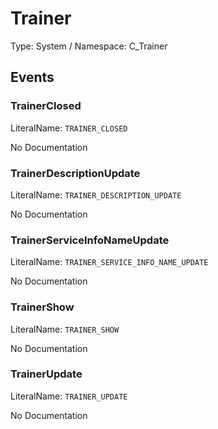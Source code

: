 # Trainer

Type: System / Namespace: C_Trainer

## Events

### TrainerClosed
LiteralName: `TRAINER_CLOSED`

No Documentation

### TrainerDescriptionUpdate
LiteralName: `TRAINER_DESCRIPTION_UPDATE`

No Documentation

### TrainerServiceInfoNameUpdate
LiteralName: `TRAINER_SERVICE_INFO_NAME_UPDATE`

No Documentation

### TrainerShow
LiteralName: `TRAINER_SHOW`

No Documentation

### TrainerUpdate
LiteralName: `TRAINER_UPDATE`

No Documentation
